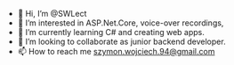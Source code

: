 - 👋 Hi, I’m @SWLect
- 👀 I’m interested in ASP.Net.Core, voice-over recordings, 
- 🌱 I’m currently learning C# and creating web apps.
- 💞️ I’m looking to collaborate as junior backend developer.
- 📫 How to reach me szymon.wojciech.94@gmail.com

<!---
SWLect/SWLect is a ✨ special ✨ repository because its `README.md` (this file) appears on your GitHub profile.
You can click the Preview link to take a look at your changes.
--->
